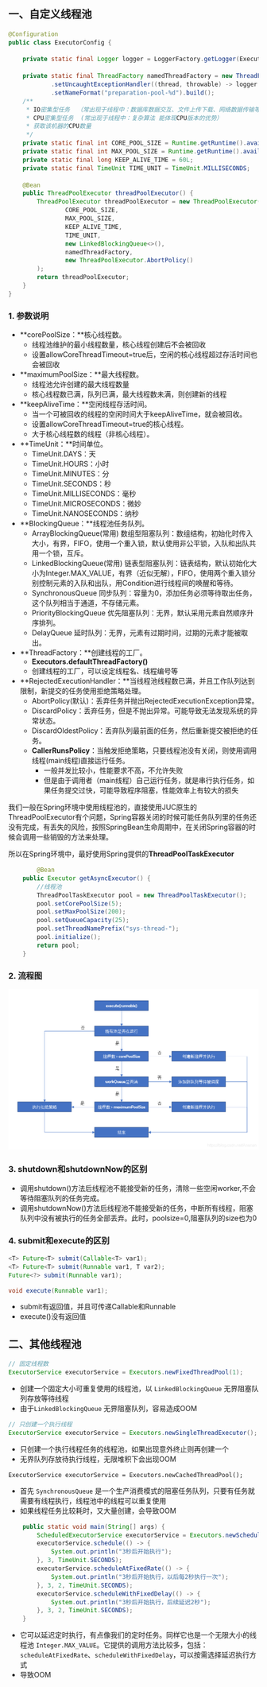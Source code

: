 ## 一、自定义线程池

```java
@Configuration
public class ExecutorConfig {

    private static final Logger logger = LoggerFactory.getLogger(ExecutorConfig.class);

    private static final ThreadFactory namedThreadFactory = new ThreadFactoryBuilder()
            .setUncaughtExceptionHandler((thread, throwable) -> logger.error("preparation-pool {} get exception", thread, throwable))
            .setNameFormat("preparation-pool-%d").build();
    /**
     * IO密集型任务  （常出现于线程中：数据库数据交互、文件上传下载、网络数据传输等等 能够体现多核处理器的优势）
     * CPU密集型任务  (常出现于线程中：复杂算法 能体现CPU版本的优势）
     * 获取该机器的CPU数量
     */
    private static final int CORE_POOL_SIZE = Runtime.getRuntime().availableProcessors() + 1;
    private static final int MAX_POOL_SIZE = Runtime.getRuntime().availableProcessors() * 2;
    private static final long KEEP_ALIVE_TIME = 60L;
    private static final TimeUnit TIME_UNIT = TimeUnit.MILLISECONDS;

    @Bean
    public ThreadPoolExecutor threadPoolExecutor() {
        ThreadPoolExecutor threadPoolExecutor = new ThreadPoolExecutor(
                CORE_POOL_SIZE,
                MAX_POOL_SIZE,
                KEEP_ALIVE_TIME,
                TIME_UNIT,
                new LinkedBlockingQueue<>(),
                namedThreadFactory,
                new ThreadPoolExecutor.AbortPolicy()
        );
        return threadPoolExecutor;
    }
}
```

### 1. 参数说明

- **corePoolSize：**核心线程数。
  - 线程池维护的最小线程数量，核心线程创建后不会被回收
  - 设置allowCoreThreadTimeout=true后，空闲的核心线程超过存活时间也会被回收
- **maximumPoolSize：**最大线程数。
  - 线程池允许创建的最大线程数量
  - 核心线程数已满，队列已满，最大线程数未满，则创建新的线程
- **keepAliveTime：**空闲线程存活时间。
  - 当一个可被回收的线程的空闲时间大于keepAliveTime，就会被回收。
  - 设置allowCoreThreadTimeout=true的核心线程。
  - 大于核心线程数的线程（非核心线程）。
- **TimeUnit：**时间单位。
  - TimeUnit.DAYS：天
  - TimeUnit.HOURS：小时
  - TimeUnit.MINUTES：分
  - TimeUnit.SECONDS：秒
  - TimeUnit.MILLISECONDS：毫秒
  - TimeUnit.MICROSECONDS：微妙
  - TimeUnit.NANOSECONDS：纳秒
- **BlockingQueue：**线程池任务队列。
  - ArrayBlockingQueue(常用) 数组型阻塞队列：数组结构，初始化时传入大小，有界，FIFO，使用一个重入锁，默认使用非公平锁，入队和出队共用一个锁，互斥。
  - LinkedBlockingQueue(常用) 链表型阻塞队列：链表结构，默认初始化大小为Integer.MAX_VALUE，有界（近似无解），FIFO，使用两个重入锁分别控制元素的入队和出队，用Condition进行线程间的唤醒和等待。
  - SynchronousQueue 同步队列：容量为0，添加任务必须等待取出任务，这个队列相当于通道，不存储元素。
  - PriorityBlockingQueue 优先阻塞队列：无界，默认采用元素自然顺序升序排列。
  - DelayQueue 延时队列：无界，元素有过期时间，过期的元素才能被取出。
- **ThreadFactory：**创建线程的工厂。
  - **Executors.defaultThreadFactory()**
  - 创建线程的工厂，可以设定线程名、线程编号等
- **RejectedExecutionHandler：**当线程池线程数已满，并且工作队列达到限制，新提交的任务使用拒绝策略处理。
  - AbortPolicy(默认)：丢弃任务并抛出RejectedExecutionException异常。
  - DiscardPolicy：丢弃任务，但是不抛出异常。可能导致无法发现系统的异常状态。
  - DiscardOldestPolicy：丢弃队列最前面的任务，然后重新提交被拒绝的任务。
  - **CallerRunsPolicy**：当触发拒绝策略，只要线程池没有关闭，则使用调用线程(main线程)直接运行任务。
    - 一般并发比较小，性能要求不高，不允许失败
    - 但是由于调用者（main线程）自己运行任务，就是串行执行任务，如果任务提交过快，可能导致程序阻塞，性能效率上有较大的损失

我们一般在Spring环境中使用线程池的，直接使用JUC原生的ThreadPoolExecutor有个问题，Spring容器关闭的时候可能任务队列里的任务还没有完成，有丢失的风险，按照SpringBean生命周期中，在关闭Spring容器的时候会调用一些销毁的方法来处理。

所以在Spring环境中，最好使用Spring提供的**ThreadPoolTaskExecutor**

```java
		@Bean
    public Executor getAsyncExecutor() {
        //线程池
        ThreadPoolTaskExecutor pool = new ThreadPoolTaskExecutor();
        pool.setCorePoolSize(5);
        pool.setMaxPoolSize(200);
        pool.setQueueCapacity(25);
        pool.setThreadNamePrefix("sys-thread-");
        pool.initialize();
        return pool;
    }
```

### 2. 流程图

![img](../../../assets/img/executor-02.png)

### 3. shutdown和shutdownNow的区别

- 调用shutdown()方法后线程池不能接受新的任务，清除一些空闲worker,不会等待阻塞队列的任务完成。
- 调用shutdownNow()方法后线程池不能接受新的任务，中断所有线程，阻塞队列中没有被执行的任务全部丢弃。此时，poolsize=0,阻塞队列的size也为0

### 4. submit和execute的区别

```java
<T> Future<T> submit(Callable<T> var1);
<T> Future<T> submit(Runnable var1, T var2);
Future<?> submit(Runnable var1);
```

```java
void execute(Runnable var1);
```

- submit有返回值，并且可传递Callable和Runnable
- execute()没有返回值

## 二、其他线程池

```java
// 固定线程数
ExecutorService executorService = Executors.newFixedThreadPool(1);
```

- 创建一个固定大小可重复使用的线程池，以 `LinkedBlockingQueue` 无界阻塞队列存放等待线程
- 由于`LinkedBlockingQueue` 无界阻塞队列，容易造成OOM

```java
// 只创建一个执行线程
ExecutorService executorService = Executors.newSingleThreadExecutor();
```

- 只创建一个执行线程任务的线程池，如果出现意外终止则再创建一个
- 无界队列存放待执行线程，无限堆积下会出现OOM

```
ExecutorService executorService = Executors.newCachedThreadPool();
```

- 首先 `SynchronousQueue` 是一个生产消费模式的阻塞任务队列，只要有任务就需要有线程执行，线程池中的线程可以重复使用
- 如果线程任务比较耗时，又大量创建，会导致OOM

```java
    public static void main(String[] args) {
        ScheduledExecutorService executorService = Executors.newScheduledThreadPool(1);
        executorService.schedule(() -> {
            System.out.println("3秒后开始执行");
        }, 3, TimeUnit.SECONDS);
        executorService.scheduleAtFixedRate(() -> {
            System.out.println("3秒后开始执行，以后每2秒执行一次");
        }, 3, 2, TimeUnit.SECONDS);
        executorService.scheduleWithFixedDelay(() -> {
            System.out.println("3秒后开始执行，后续延迟2秒");
        }, 3, 2, TimeUnit.SECONDS);
    }
```

- 它可以延迟定时执行，有点像我们的定时任务。同样它也是一个无限大小的线程池 `Integer.MAX_VALUE`。它提供的调用方法比较多，包括：`scheduleAtFixedRate`、`scheduleWithFixedDelay`，可以按需选择延迟执行方式
- 导致OOM